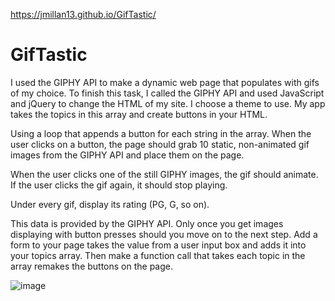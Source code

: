 https://jmillan13.github.io/GifTastic/

# GifTastic

I used the GIPHY API to make a dynamic web page that populates with gifs of my choice. To finish this task, I called the GIPHY API and used JavaScript and jQuery to change the HTML of my site.
I choose a theme to use.
My app takes the topics in this array and create buttons in your HTML.

Using a loop that appends a button for each string in the array.
When the user clicks on a button, the page should grab 10 static, non-animated gif images from the GIPHY API and place them on the page.

When the user clicks one of the still GIPHY images, the gif should animate. If the user clicks the gif again, it should stop playing.

Under every gif, display its rating (PG, G, so on).

This data is provided by the GIPHY API.
Only once you get images displaying with button presses should you move on to the next step.
Add a form to your page takes the value from a user input box and adds it into your topics array. Then make a function call that takes each topic in the array remakes the buttons on the page.

![image](https://user-images.githubusercontent.com/46582302/66727547-f8f06380-ee0d-11e9-947c-5813498e28ed.png)
